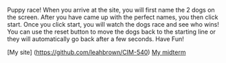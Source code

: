 Puppy race!
  When you arrive at the site, you will first name the 2 dogs on the screen.
  After you have came up with the perfect names, you then click start.
  Once you click start, you will watch the dogs race and see who wins!
  You can use the reset button to move the dogs back to the starting line or
  they will automatically go back after a few seconds.
  Have Fun!

[My site] (https://github.com/leahbrown/CIM-540)
  [My midterm](https://leahbrown.github.io/CIM-540/Notes/p5/midterm/index.html)

